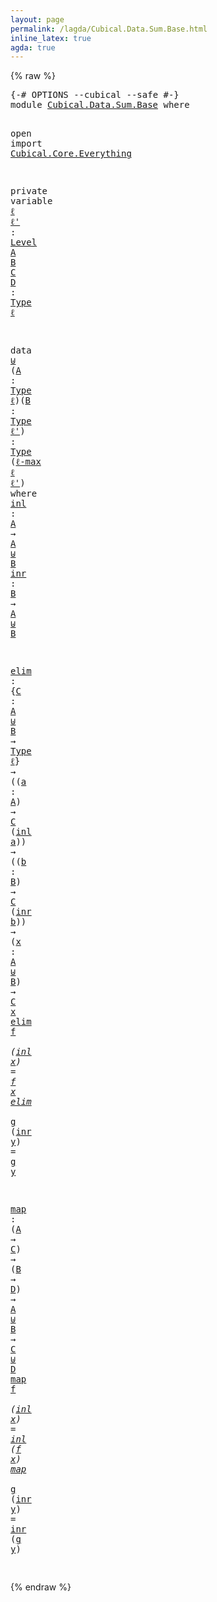 ```yaml
---
layout: page
permalink: /lagda/Cubical.Data.Sum.Base.html
inline_latex: true
agda: true
---
```

<body>
{% raw %}
<pre class="Agda">
<a id="1" class="Symbol">{-#</a> <a id="5" class="Keyword">OPTIONS</a> <a id="13" class="Pragma">--cubical</a> <a id="23" class="Pragma">--safe</a> <a id="30" class="Symbol">#-}</a>
<a id="34" class="Keyword">module</a> <a id="41" href="Cubical.Data.Sum.Base.html" class="Module">Cubical.Data.Sum.Base</a> <a id="63" class="Keyword">where</a>

<a id="70" class="Keyword">open</a> <a id="75" class="Keyword">import</a> <a id="82" href="Cubical.Core.Everything.html" class="Module">Cubical.Core.Everything</a>

<a id="107" class="Keyword">private</a>
  <a id="117" class="Keyword">variable</a>
    <a id="130" href="Cubical.Data.Sum.Base.html#130" class="Generalizable">ℓ</a> <a id="132" href="Cubical.Data.Sum.Base.html#132" class="Generalizable">ℓ&#39;</a> <a id="135" class="Symbol">:</a> <a id="137" href="Agda.Primitive.html#423" class="Postulate">Level</a>
    <a id="147" href="Cubical.Data.Sum.Base.html#147" class="Generalizable">A</a> <a id="149" href="Cubical.Data.Sum.Base.html#149" class="Generalizable">B</a> <a id="151" href="Cubical.Data.Sum.Base.html#151" class="Generalizable">C</a> <a id="153" href="Cubical.Data.Sum.Base.html#153" class="Generalizable">D</a> <a id="155" class="Symbol">:</a> <a id="157" href="Cubical.Core.Primitives.html#957" class="Function">Type</a> <a id="162" href="Cubical.Data.Sum.Base.html#130" class="Generalizable">ℓ</a>

<a id="165" class="Keyword">data</a> <a id="_⊎_"></a><a id="170" href="Cubical.Data.Sum.Base.html#170" class="Datatype Operator">_⊎_</a> <a id="174" class="Symbol">(</a><a id="175" href="Cubical.Data.Sum.Base.html#175" class="Bound">A</a> <a id="177" class="Symbol">:</a> <a id="179" href="Cubical.Core.Primitives.html#957" class="Function">Type</a> <a id="184" href="Cubical.Data.Sum.Base.html#130" class="Generalizable">ℓ</a><a id="185" class="Symbol">)(</a><a id="187" href="Cubical.Data.Sum.Base.html#187" class="Bound">B</a> <a id="189" class="Symbol">:</a> <a id="191" href="Cubical.Core.Primitives.html#957" class="Function">Type</a> <a id="196" href="Cubical.Data.Sum.Base.html#132" class="Generalizable">ℓ&#39;</a><a id="198" class="Symbol">)</a> <a id="200" class="Symbol">:</a> <a id="202" href="Cubical.Core.Primitives.html#957" class="Function">Type</a> <a id="207" class="Symbol">(</a><a id="208" href="Agda.Primitive.html#636" class="Primitive">ℓ-max</a> <a id="214" href="Cubical.Data.Sum.Base.html#184" class="Bound">ℓ</a> <a id="216" href="Cubical.Data.Sum.Base.html#196" class="Bound">ℓ&#39;</a><a id="218" class="Symbol">)</a> <a id="220" class="Keyword">where</a>
  <a id="_⊎_.inl"></a><a id="228" href="Cubical.Data.Sum.Base.html#228" class="InductiveConstructor">inl</a> <a id="232" class="Symbol">:</a> <a id="234" href="Cubical.Data.Sum.Base.html#175" class="Bound">A</a> <a id="236" class="Symbol">→</a> <a id="238" href="Cubical.Data.Sum.Base.html#175" class="Bound">A</a> <a id="240" href="Cubical.Data.Sum.Base.html#170" class="Datatype Operator">⊎</a> <a id="242" href="Cubical.Data.Sum.Base.html#187" class="Bound">B</a>
  <a id="_⊎_.inr"></a><a id="246" href="Cubical.Data.Sum.Base.html#246" class="InductiveConstructor">inr</a> <a id="250" class="Symbol">:</a> <a id="252" href="Cubical.Data.Sum.Base.html#187" class="Bound">B</a> <a id="254" class="Symbol">→</a> <a id="256" href="Cubical.Data.Sum.Base.html#175" class="Bound">A</a> <a id="258" href="Cubical.Data.Sum.Base.html#170" class="Datatype Operator">⊎</a> <a id="260" href="Cubical.Data.Sum.Base.html#187" class="Bound">B</a>

<a id="elim"></a><a id="263" href="Cubical.Data.Sum.Base.html#263" class="Function">elim</a> <a id="268" class="Symbol">:</a> <a id="270" class="Symbol">{</a><a id="271" href="Cubical.Data.Sum.Base.html#271" class="Bound">C</a> <a id="273" class="Symbol">:</a> <a id="275" href="Cubical.Data.Sum.Base.html#147" class="Generalizable">A</a> <a id="277" href="Cubical.Data.Sum.Base.html#170" class="Datatype Operator">⊎</a> <a id="279" href="Cubical.Data.Sum.Base.html#149" class="Generalizable">B</a> <a id="281" class="Symbol">→</a> <a id="283" href="Cubical.Core.Primitives.html#957" class="Function">Type</a> <a id="288" href="Cubical.Data.Sum.Base.html#130" class="Generalizable">ℓ</a><a id="289" class="Symbol">}</a> <a id="291" class="Symbol">→</a>  <a id="294" class="Symbol">((</a><a id="296" href="Cubical.Data.Sum.Base.html#296" class="Bound">a</a> <a id="298" class="Symbol">:</a> <a id="300" href="Cubical.Data.Sum.Base.html#147" class="Generalizable">A</a><a id="301" class="Symbol">)</a> <a id="303" class="Symbol">→</a> <a id="305" href="Cubical.Data.Sum.Base.html#271" class="Bound">C</a> <a id="307" class="Symbol">(</a><a id="308" href="Cubical.Data.Sum.Base.html#228" class="InductiveConstructor">inl</a> <a id="312" href="Cubical.Data.Sum.Base.html#296" class="Bound">a</a><a id="313" class="Symbol">))</a> <a id="316" class="Symbol">→</a> <a id="318" class="Symbol">((</a><a id="320" href="Cubical.Data.Sum.Base.html#320" class="Bound">b</a> <a id="322" class="Symbol">:</a> <a id="324" href="Cubical.Data.Sum.Base.html#149" class="Generalizable">B</a><a id="325" class="Symbol">)</a> <a id="327" class="Symbol">→</a> <a id="329" href="Cubical.Data.Sum.Base.html#271" class="Bound">C</a> <a id="331" class="Symbol">(</a><a id="332" href="Cubical.Data.Sum.Base.html#246" class="InductiveConstructor">inr</a> <a id="336" href="Cubical.Data.Sum.Base.html#320" class="Bound">b</a><a id="337" class="Symbol">))</a>
       <a id="347" class="Symbol">→</a> <a id="349" class="Symbol">(</a><a id="350" href="Cubical.Data.Sum.Base.html#350" class="Bound">x</a> <a id="352" class="Symbol">:</a> <a id="354" href="Cubical.Data.Sum.Base.html#147" class="Generalizable">A</a> <a id="356" href="Cubical.Data.Sum.Base.html#170" class="Datatype Operator">⊎</a> <a id="358" href="Cubical.Data.Sum.Base.html#149" class="Generalizable">B</a><a id="359" class="Symbol">)</a> <a id="361" class="Symbol">→</a> <a id="363" href="Cubical.Data.Sum.Base.html#271" class="Bound">C</a> <a id="365" href="Cubical.Data.Sum.Base.html#350" class="Bound">x</a>
<a id="367" href="Cubical.Data.Sum.Base.html#263" class="Function">elim</a> <a id="372" href="Cubical.Data.Sum.Base.html#372" class="Bound">f</a> <a id="374" class="Symbol">_</a> <a id="376" class="Symbol">(</a><a id="377" href="Cubical.Data.Sum.Base.html#228" class="InductiveConstructor">inl</a> <a id="381" href="Cubical.Data.Sum.Base.html#381" class="Bound">x</a><a id="382" class="Symbol">)</a> <a id="384" class="Symbol">=</a> <a id="386" href="Cubical.Data.Sum.Base.html#372" class="Bound">f</a> <a id="388" href="Cubical.Data.Sum.Base.html#381" class="Bound">x</a>
<a id="390" href="Cubical.Data.Sum.Base.html#263" class="Function">elim</a> <a id="395" class="Symbol">_</a> <a id="397" href="Cubical.Data.Sum.Base.html#397" class="Bound">g</a> <a id="399" class="Symbol">(</a><a id="400" href="Cubical.Data.Sum.Base.html#246" class="InductiveConstructor">inr</a> <a id="404" href="Cubical.Data.Sum.Base.html#404" class="Bound">y</a><a id="405" class="Symbol">)</a> <a id="407" class="Symbol">=</a> <a id="409" href="Cubical.Data.Sum.Base.html#397" class="Bound">g</a> <a id="411" href="Cubical.Data.Sum.Base.html#404" class="Bound">y</a>

<a id="map"></a><a id="414" href="Cubical.Data.Sum.Base.html#414" class="Function">map</a> <a id="418" class="Symbol">:</a> <a id="420" class="Symbol">(</a><a id="421" href="Cubical.Data.Sum.Base.html#147" class="Generalizable">A</a> <a id="423" class="Symbol">→</a> <a id="425" href="Cubical.Data.Sum.Base.html#151" class="Generalizable">C</a><a id="426" class="Symbol">)</a> <a id="428" class="Symbol">→</a> <a id="430" class="Symbol">(</a><a id="431" href="Cubical.Data.Sum.Base.html#149" class="Generalizable">B</a> <a id="433" class="Symbol">→</a> <a id="435" href="Cubical.Data.Sum.Base.html#153" class="Generalizable">D</a><a id="436" class="Symbol">)</a> <a id="438" class="Symbol">→</a> <a id="440" href="Cubical.Data.Sum.Base.html#147" class="Generalizable">A</a> <a id="442" href="Cubical.Data.Sum.Base.html#170" class="Datatype Operator">⊎</a> <a id="444" href="Cubical.Data.Sum.Base.html#149" class="Generalizable">B</a> <a id="446" class="Symbol">→</a> <a id="448" href="Cubical.Data.Sum.Base.html#151" class="Generalizable">C</a> <a id="450" href="Cubical.Data.Sum.Base.html#170" class="Datatype Operator">⊎</a> <a id="452" href="Cubical.Data.Sum.Base.html#153" class="Generalizable">D</a>
<a id="454" href="Cubical.Data.Sum.Base.html#414" class="Function">map</a> <a id="458" href="Cubical.Data.Sum.Base.html#458" class="Bound">f</a> <a id="460" class="Symbol">_</a> <a id="462" class="Symbol">(</a><a id="463" href="Cubical.Data.Sum.Base.html#228" class="InductiveConstructor">inl</a> <a id="467" href="Cubical.Data.Sum.Base.html#467" class="Bound">x</a><a id="468" class="Symbol">)</a> <a id="470" class="Symbol">=</a> <a id="472" href="Cubical.Data.Sum.Base.html#228" class="InductiveConstructor">inl</a> <a id="476" class="Symbol">(</a><a id="477" href="Cubical.Data.Sum.Base.html#458" class="Bound">f</a> <a id="479" href="Cubical.Data.Sum.Base.html#467" class="Bound">x</a><a id="480" class="Symbol">)</a>
<a id="482" href="Cubical.Data.Sum.Base.html#414" class="Function">map</a> <a id="486" class="Symbol">_</a> <a id="488" href="Cubical.Data.Sum.Base.html#488" class="Bound">g</a> <a id="490" class="Symbol">(</a><a id="491" href="Cubical.Data.Sum.Base.html#246" class="InductiveConstructor">inr</a> <a id="495" href="Cubical.Data.Sum.Base.html#495" class="Bound">y</a><a id="496" class="Symbol">)</a> <a id="498" class="Symbol">=</a> <a id="500" href="Cubical.Data.Sum.Base.html#246" class="InductiveConstructor">inr</a> <a id="504" class="Symbol">(</a><a id="505" href="Cubical.Data.Sum.Base.html#488" class="Bound">g</a> <a id="507" href="Cubical.Data.Sum.Base.html#495" class="Bound">y</a><a id="508" class="Symbol">)</a>

</pre>
{% endraw %}
</body>